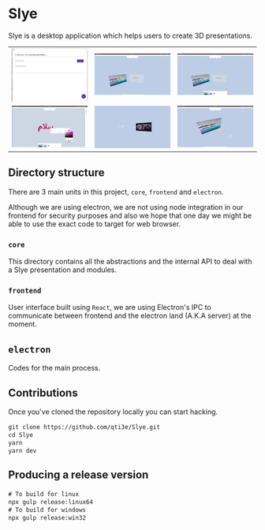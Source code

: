 # Slye
Slye is a desktop application which helps users to create 3D presentations.

|     |     |     |
| --- | --- | --- |
| <img src="screenshots/1.png"> | <img src="screenshots/2.png"> | <img src="screenshots/3.png"> |
| <img src="screenshots/4.png"> | <img src="screenshots/5.png"> | <img src="screenshots/6.png"> |

## Directory structure
There are 3 main units in this project, `core`, `frontend` and `electron`.

Although we are using electron, we are not using node integration in our
frontend for security purposes and also we hope that one day we might be
able to use the exact code to target for web browser.

### `core`
This directory contains all the abstractions and the internal API to deal with a
Slye presentation and modules.

### `frontend`
User interface built using `React`, we are using Electron's IPC to communicate
between frontend and the electron land (A.K.A server) at the moment.

## `electron`
Codes for the main process.

## Contributions
Once you've cloned the repository locally you can start hacking.
```
git clone https://github.com/qti3e/Slye.git
cd Slye
yarn
yarn dev
```

## Producing a release version
```
# To build for linux
npx gulp release:linux64
# To build for windows
npx gulp release:win32
```
